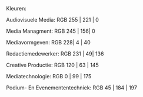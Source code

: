 Kleuren:

Audiovisuele Media:
RGB 255 | 221 | 0

Media Managment:
RGB 245 | 156| 0

Mediavormgeven:
RGB 228| 4 | 40

Redactiemedewerker:
RGB 231 | 49| 136

Creative Productie:
RGB 120 | 63 | 145

Mediatechnologie:
RGB 0 | 99 | 175

Podium- En Evenemententechniek:
RGB 45 | 184 | 197
